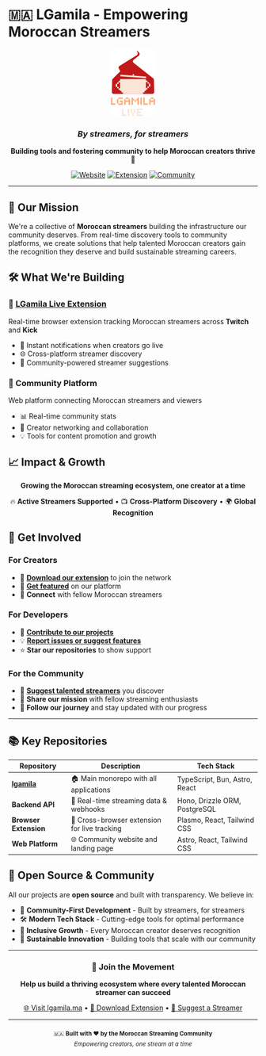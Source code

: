 # 🇲🇦 LGamila - Empowering Moroccan Streamers

<div align="center">

![LGamila Banner](https://raw.githubusercontent.com/lgamila/lgamila/main/apps/web/public/lgamila-live.svg)

### _By streamers, for streamers_

**Building tools and fostering community to help Moroccan creators thrive** 🚀

[![Website](https://img.shields.io/badge/🌐_Website-lgamila.ma-FF3319?style=for-the-badge)](https://www.lgamila.ma/)
[![Extension](https://img.shields.io/badge/📱_Download-Browser_Extension-00C851?style=for-the-badge)](https://www.lgamila.ma/)
[![Community](https://img.shields.io/badge/💬_Join-Community-9C27B0?style=for-the-badge)](https://www.lgamila.ma/suggest)

</div>

---

## 🎯 Our Mission

We're a collective of **Moroccan streamers** building the infrastructure our community deserves. From real-time discovery tools to community platforms, we create solutions that help talented Moroccan creators gain the recognition they deserve and build sustainable streaming careers.

## 🛠️ What We're Building

### 🔴 [LGamila Live Extension](https://github.com/lgamila/lgamila)

Real-time browser extension tracking Moroccan streamers across **Twitch** and **Kick**

- 📱 Instant notifications when creators go live
- 🌐 Cross-platform streamer discovery
- 🎯 Community-powered streamer suggestions

### 🌟 Community Platform

Web platform connecting Moroccan streamers and viewers

- 📊 Real-time community stats
- 🤝 Creator networking and collaboration
- 💡 Tools for content promotion and growth

## 📈 Impact & Growth

<div align="center">

**Growing the Moroccan streaming ecosystem, one creator at a time**

🔥 **Active Streamers Supported** • 📺 **Cross-Platform Discovery** • 🌍 **Global Recognition**

</div>

## 🚀 Get Involved

### For Creators

- 📱 **[Download our extension](https://www.lgamila.ma/)** to join the network
- 🎯 **[Get featured](https://www.lgamila.ma/suggest)** on our platform
- 🤝 **Connect** with fellow Moroccan streamers

### For Developers

- 🔧 **[Contribute to our projects](https://github.com/lgamila/lgamila)**
- 💡 **[Report issues or suggest features](https://github.com/lgamila/lgamila/issues)**
- ⭐ **Star our repositories** to show support

### For the Community

- 🌟 **[Suggest talented streamers](https://www.lgamila.ma/suggest)** you discover
- 📢 **Share our mission** with fellow streaming enthusiasts
- 💬 **Follow our journey** and stay updated with our progress

---

## 📚 Key Repositories

| Repository                                        | Description                                  | Tech Stack                    |
| ------------------------------------------------- | -------------------------------------------- | ----------------------------- |
| **[lgamila](https://github.com/lgamila/lgamila)** | 🏠 Main monorepo with all applications       | TypeScript, Bun, Astro, React |
| **Backend API**                                   | 🔧 Real-time streaming data & webhooks       | Hono, Drizzle ORM, PostgreSQL |
| **Browser Extension**                             | 📱 Cross-browser extension for live tracking | Plasmo, React, Tailwind CSS   |
| **Web Platform**                                  | 🌐 Community website and landing page        | Astro, React, Tailwind CSS    |

## 🎨 Open Source & Community

All our projects are **open source** and built with transparency. We believe in:

- 🤝 **Community-First Development** - Built by streamers, for streamers
- 🛠️ **Modern Tech Stack** - Cutting-edge tools for optimal performance
- 🌟 **Inclusive Growth** - Every Moroccan creator deserves recognition
- 🚀 **Sustainable Innovation** - Building tools that scale with our community

---

<div align="center">

### 💫 Join the Movement

**Help us build a thriving ecosystem where every talented Moroccan streamer can succeed**

[🌐 Visit lgamila.ma](https://www.lgamila.ma/) • [📱 Download Extension](https://www.lgamila.ma/) • [🎯 Suggest a Streamer](https://www.lgamila.ma/suggest)

---

<sub>🇲🇦 **Built with ❤️ by the Moroccan Streaming Community**</sub><br>
<sub>_Empowering creators, one stream at a time_</sub>

</div>
